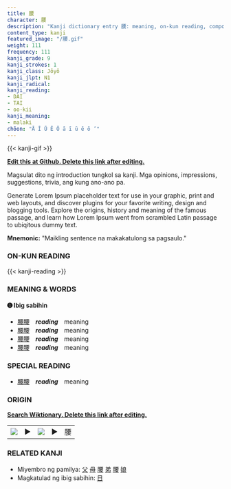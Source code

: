 ```yaml
---
title: 腰
character: 腰
description: "Kanji dictionary entry 腰: meaning, on-kun reading, compounds, origin, related kanji"
content_type: kanji
featured_image: "/腰.gif"
weight: 111
frequency: 111
kanji_grade: 9
kanji_strokes: 1
kanji_class: Jōyō
kanji_jlpt: N1
kanji_radical: 
kanji_reading: 
- DAI
- TAI
- oo-kii
kanji_meaning:
- malaki
chōon: "Ā Ī Ū Ē Ō ā ī ū ē ō ’"
---
```

[//]: # (Don't edit the line below. Kanji animated GIF code is automatically generated.)
{{< kanji-gif >}}

[//]: # (Edit below this line.)

**[Edit this at Github. Delete this link after editing.](https://github.com/tim0g/tim/tree/main/content/kanji/腰/index.md)**

Magsulat dito ng introduction tungkol sa kanji. Mga opinions, impressions, suggestions, trivia, ang kung ano-ano pa.

Generate Lorem Ipsum placeholder text for use in your graphic, print and web layouts, and discover plugins for your favorite writing, design and blogging tools. Explore the origins, history and meaning of the famous passage, and learn how Lorem Ipsum went from scrambled Latin passage to ubiqitous dummy text.
 
**Mnemonic:** "Maikling sentence na makakatulong sa pagsaulo."

### ON-KUN READING

[//]: # (Don't edit the line below. ON-KUN READING code is automatically generated.)
{{< kanji-reading >}}

### MEANING & WORDS

#### ➊ **Ibig sabihin**
  - [腰](../腰)[腰](../腰)　***reading***　meaning
  - [腰](../腰)[腰](../腰)　***reading***　meaning
  - [腰](../腰)[腰](../腰)　***reading***　meaning
  - [腰](../腰)[腰](../腰)　***reading***　meaning

### SPECIAL READING
  - [腰](../腰)[腰](../腰)　***reading***　meaning

### ORIGIN

**[Search Wiktionary. Delete this link after editing.](https://wiktionary.org/wiki/腰)**
<table class="kanji-table"><tr><td>
<img src="60px-腰-bronze.svg.png">
</td><td>▶</td><td>
<img src="60px-腰-oracle.svg.png">
</td><td>▶</td>
<td class="kanji-origin">腰</td>
</tr></table>

### RELATED KANJI
- Miyembro ng pamilya: [父](../父) [母](../母) [腰](../腰) [弟](../弟) [腰](../腰) [娘](../娘)
- Magkatulad ng ibig sabihin: [日](../日)
